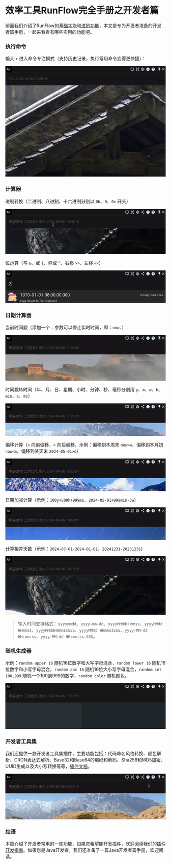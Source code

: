 # 效率工具RunFlow完全手册之开发者篇

前面我们介绍了RunFlow的[基础功能](runflow_basic_point.md)和[进阶功能](runflow_advanced_point.md)，本文是专为开发者准备的开发者篇手册，一起来看看有哪些实用的功能吧。

### 执行命令

输入 `>` 进入命令专注模式（支持历史记录，执行常用命令变得更快捷）：

![exec_command](../images/exec_command.gif)

### 计算器

进制转换（二进制、八进制、十六进制分别以 `0b`、`0`、`0x` 开头）

![calc_binary](../images/calc_binary.gif)

位运算（与 `&`、或 `|`、异或 `^`、右移 `>>`、左移 `<<`）

![calc_bit](../images/calc_bit.gif)

### 日期计算器

当前时间戳（添加一个 `.` 参数可以停止实时时间，即：`now.`）

![calc_date_now](../images/calc_date_now.gif)

时间戳转时间（年、月、日、星期、小时、分钟、秒、毫秒分别用 `y`、`m`、`w`、`h`、`min`、`s`、`ms`）

![calc_timestamp](../images/calc_timestamp.gif)

偏移计算（`<` 向前偏移，`>` 向后偏移，示例：偏移到本周末 `now>w`，偏移到本月初 `now<m`，偏移到某天末 `2024-05-01>d`）

![calc_date_offset](../images/calc_date_offset.gif)

日期加减计算（示例：`100y+500h+999ms`、`2024-05-01+999min-3w`）

![calc_date](../images/calc_date.gif)

计算相差天数（示例：`2024-07-01-2024-01-01`、`20241231-20231231`）

![calc_day_between](../images/calc_day_between.gif)

> 输入时间支持格式：`yyyymmdd`、`yyyy-mm-dd`、`yyyyMMddHHmmss`、`yyyyMMdd HHmmss`、`yyyyMMddHHmmssSSS`、`yyyyMMdd HHmmssSSS`、`yyyy-MM-dd HH:mm:ss`、`yyyy-MM-dd HH:mm:ss.SSS`。

### 随机生成器

示例：`random upper 16` 随机16位数字和大写字母混合，`random lower 16` 随机16位数字和小写字母混合，`random abc 16` 随机16位大小写字母混合，`random int 100,999` 随机一个100到999的数字，`random color` 随机颜色。

![random_generator](../images/random_generator.gif)

### 开发者工具集

我们还提供一款开发者工具集插件，主要功能包括：代码命名风格转换、颜色解析、CRON表达式解析、Base32和Base64的编码和解码、Sha256和MD5加密、UUID生成以及大小写转换等等，[插件文档](https://myrest.top/zh-cn/store/plugin?id=top.myrest.myflow.developer)。

![plugin_developer_tools](../images/plugin_developer_tools.gif)

### 结语

本篇介绍了开发者常用的一些功能，如果您希望能开发插件，欢迎阅读我们的[插件开发指南](https://myrest.top/zh-cn/guide/myflow/plugin)。如果您是Java开发者，我们还准备了一篇Java开发者篇手册，欢迎阅读。
